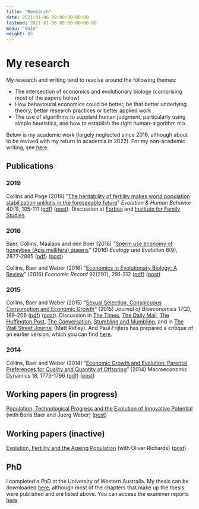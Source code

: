 ```yaml
---
title: "Research"
date: 2021-01-06 09:00:00+00:00
lastmod: 2021-01-06 09:00:00+00:00
menu: "main"
weight: 45
---
```


# My research

My research and writing tend to revolve around the following themes:

- The intersection of economics and evolutionary biology (comprising most of the papers below)
- How behavioural economics could be better, be that better underlying theory, better research practices or better applied work
- The use of algorithms to supplant human judgment, particularly using simple heuristics, and how to establish the right human-algorithm mix.

Below is my academic work (largely neglected since 2016, although about to be revived with my return to academia in 2022). For my non-academic writing, see [here](/writing/).

## Publications

### 2019

Collins and Page (2019) "[The heritability of fertility makes world population stabilization unlikely in the foreseeable future](https://doi.org/10.1016/j.evolhumbehav.2018.09.001)" *Evolution & Human Behavior* 40(1), 105-111 ([pdf](/pdf/Collins_and_Page_2019_The_heritability_of_fertility_makes_world_population_stabilization_unlikely_in_the_foreseeable_future.pdf)) ([post](/an-evolutionary-projection-of-global-fertility-and-population-my-new-paper-with-lionel-page-in-evolution-human-behavior/)). Discussion at [Forbes](https://www.forbes.com/sites/ebauer/2018/11/08/will-fertility-rebound-new-study-says-yes) and [Institute for Family Studies](https://ifstudies.org/blog/will-evolution-undo-the-demographic-transition).

### 2016

Baer, Collins, Maalaps and den Boer (2016) "[Sperm use economy of honeybee (Apis mellifera) queens](https://doi.org/10.1002/ece3.2075)" (2016) *Ecology and Evolution* 6(9), 2877-2885 ([pdf](/pdf/Baer_et_al_2019_Sperm_use_economy_of_honeybee_Apis_mellifera_queens.pdf)) ([post](/my-first-biology-publication/))

Collins, Baer and Weber (2016) "[Economics in Evolutionary Biology: A Review](https://doi.org/10.1111/1475-4932.12260)" (2016) *Economic Record* 92(297), 291-312 ([pdf](/pdf/Collins_et_al_2016_Evolutionary_Biology_in_Economics_A_Review.pdf)) ([post](/evolutionary-biology-in-economics-a-review/))

### 2015

Collins, Baer and Weber (2015) "[Sexual Selection, Conspicuous Consumption and Economic Growth](https://doi.org/10.1007/s10818-015-9200-9)" (2015) *Journal of Bioeconomics* 17(2), 189-206 ([pdf](/pdf/Collins_et_al_2015_Sexual_Selection_Conspicuous_Consumption_and_Economic_Growth.pdf)) ([post](/conspicuous-consumption-and-economic-growth-2/)). Discussion in [The Times](http://www.thetimes.co.uk/tto/science/article4453305.ece), [The Daily Mail](http://www.dailymail.co.uk/sciencetech/article-3100584/Peacocking-males-splash-cash-impress-women-help-boost-economy-Study-finds-link-sexual-selection-economic-growth.html), [The Huffington Post](http://www.huffingtonpost.com/rob-brooks/sexual-signalling-powers-_b_1845337.html), [The Conversation](https://theconversation.com/sexual-signalling-powers-the-economy-8780/), [Stumbling and Mumbling](http://stumblingandmumbling.typepad.com/stumbling_and_mumbling/2012/10/sex-growth.html), and in [The Wall Street Journal](http://online.wsj.com/article/SB10001424127887323551004578116903873762428.html) (Matt Ridley). And Paul Frijters has prepared a critique of an earlier version, which you can find [here](/critique-of-conspicuous-consumption-and-economic-growth/).

### 2014

Collins, Baer and Weber (2014) “[Economic Growth and Evolution: Parental Preferences for Quality and Quantity of Offspring](https://doi.org/10.1017/S1365100513000163)” (2014) Macroeconomic Dynamics 18, 1773-1796 ([pdf](/pdf/Collins_et_al_2013_Economic_growth_and_evolution_parental_preference_for_quality_and_quantity_of_offspring.pdf)) ([post](/economic-growth-and-evolution-parental-preference-for-quality-and-quantity-of-offspring/))

## Working papers (in progress)

[Population, Technological Progress and the Evolution of Innovative Potential](https://papers.ssrn.com/sol3/papers.cfm?abstract_id=2284456) (with Boris Baer and Juerg Weber) ([post](/population-technological-progress-and-the-evolution-of-innovative-potential/))

## Working papers (inactive)

[Evolution, Fertility and the Ageing Population](https://papers.ssrn.com/sol3/papers.cfm?abstract_id=2208886) (with Oliver Richards) ([post](/fertility-is-going-to-go-up/))

## PhD

I completed a PhD at the University of Western Australia. My thesis can be downloaded [here](https://research-repository.uwa.edu.au/en/publications/essays-on-human-evolution-and-economic-growth), although most of the chapters that make up the thesis were published and are listed above. You can access the examiner reports [here](/phd-thesis-passed/).